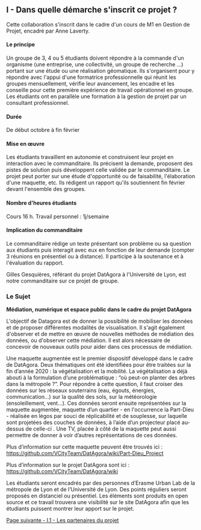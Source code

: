 ## I - Dans quelle démarche s'inscrit ce projet ?

Cette collaboration s'inscrit dans le cadre d'un cours de M1 en Gestion de Projet, encadré par Anne Laverty.

#### Le principe

Un groupe de 3, 4 ou 5 étudiants doivent répondre à la commande d'un organisme (une entreprise, une collectivité, un groupe de recherche ...)  portant sur une étude ou une réalisation géomatique. Ils s'organisent pour y répondre avec l'appui d'une formatrice professionnelle qui réunit les groupes mensuellement, vérifie leur avancement, les encadre et les conseille pour cette première expérience de travail opérationnel en groupe. Les étudiants ont en parallèle une formation à la gestion de projet par un consultant professionnel.

#### Durée

De début octobre à fin février 

#### Mise en œuvre 

Les étudiants travaillent en autonomie et construisent leur projet en interaction avec le commanditaire. Ils précisent la demande, proposent des pistes de solution puis  développent celle validée par le commanditaire. Le projet peut porter sur une étude d'opportunité ou de faisabilité, l'élaboration d'une maquette, etc. Ils rédigent un rapport qu'ils soutiennent fin février devant l'ensemble des groupes.  

#### Nombre d'heures étudiants 

Cours 16 h. Travail personnel : 1j/semaine

#### Implication du commanditaire

Le commanditaire rédige un texte présentant son problème ou sa question aux étudiants puis interagit avec eux en fonction de leur demande (compter 3 réunions en présentiel ou à distance). Il participe à la soutenance et à l'évaluation du rapport.

Gilles Gesquières, référant du projet DatAgora à l'Université de Lyon, est notre commanditaire sur ce projet de groupe.



### Le Sujet

__Médiation, numérique et espace public dans le cadre du projet DatAgora__


L'objectif de Datagora est de donner la possibilité de mobiliser les données et de proposer différentes modalités de visualisation. Il s'agit également d'observer et de mettre en œuvre de nouvelles méthodes de médiation des données, ou d'observer cette médiation. Il est alors nécessaire de concevoir de nouveaux outils pour aider dans ces processus de médiation.

Une maquette augmentée est le premier dispositif développé dans le cadre de DatAgora. Deux thématiques ont été identifiées pour être traitées sur la fin d’année 2020 : la végétalisation et la mobilité. La végétalisation a déjà abouti à la formulation d’une problématique : “où peut-on planter des arbres dans la métropole ?”. Pour répondre à cette question, il faut croiser des données sur les réseaux souterrains (eau, égouts, énergies, communication…) sur la qualité des sols, sur la météorologie (ensoleillement, vent…). Ces données seront ensuite représentées sur la maquette augmentée, maquette d’un quartier - en l'occurrence la Part-Dieu - réalisée en légos par souci de réplicabilité et de souplesse, sur laquelle sont projetées des couches de données, à l’aide d’un projecteur placé au-dessus de celle-ci . Une TV, placée à côté de la maquette peut aussi permettre de donner à voir d’autres représentations de ces données.

Plus d’information sur cette maquette peuvent être trouvés ici : https://github.com/VCityTeam/DatAgora/wiki/Part-Dieu_Project

Plus d’information sur le projet DatAgora sont ici : https://github.com/VCityTeam/DatAgora/wiki

Les étudiants seront encadrés par des personnes d’Erasme Urban Lab de la métropole de Lyon et de l’Université de Lyon. Des points réguliers seront proposés en distanciel ou présentiel.  Les éléments sont produits en open source et ce travail trouvera une visibilité sur le site DatAgora afin que les étudiants puissent montrer leur apport sur le projet.

[Page suivante - I.1 - Les partenaires du projet](Geonum_20_Partenaires_projet)